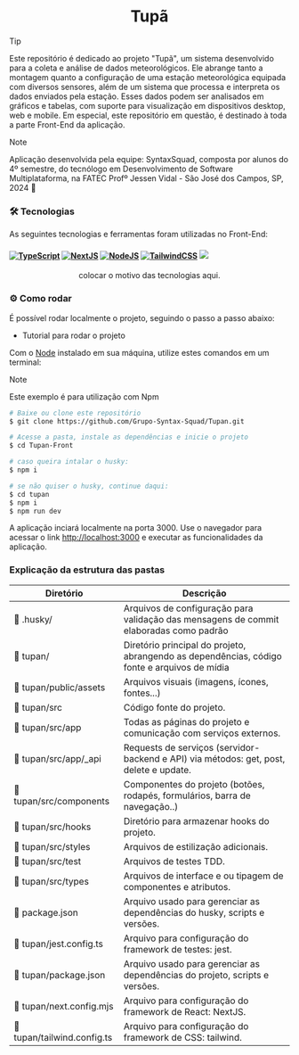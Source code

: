 <h1 align="center"> Tupã </h1>

> [!TIP]
Este repositório é dedicado ao projeto "Tupã", um sistema desenvolvido para a coleta e análise de dados meteorológicos. Ele abrange tanto a montagem quanto a configuração de uma estação meteorológica equipada com diversos sensores, além de um sistema que processa e interpreta os dados enviados pela estação. Esses dados podem ser analisados em gráficos e tabelas, com suporte para visualização em dispositivos desktop, web e mobile.
Em especial, este repositório em questão, é destinado à toda a parte Front-End da aplicação.

> [!NOTE]
> Aplicação desenvolvida pela equipe: SyntaxSquad, composta por alunos do 4º semestre, do tecnólogo em Desenvolvimento de Software Multiplataforma, na FATEC Profº Jessen Vidal - São José dos Campos, SP, 2024 :rocket:


### :hammer_and_wrench: Tecnologias

As seguintes tecnologias e ferramentas foram utilizadas no Front-End: 

<h4 align="left">
 <a href="https://www.typescriptlang.org/" target="_blank"><img src="https://img.shields.io/badge/TypeScript-2f74c0?style=for-the-badge&logo=TypeScript&logoColor=white" alt ='TypeScript'target="_blank"></a>
 <a href="https://nextjs.org/" target="_blank"><img src="https://img.shields.io/badge/Next-black?style=for-the-badge&logo=next.js&logoColor=white" alt='NextJS' target="_blank"></a>
 <a href="https://nodejs.org/pt-br" target="_blank"><img src="https://img.shields.io/badge/-Node-57a746?style=for-the-badge&logo=nodedotjs&logoColor=white" alt='NodeJS' target="_blank"></a>
 <a href="https://tailwindcss.com/" target="_blank"><img src="https://img.shields.io/badge/tailwind-%2338B2AC.svg?style=for-the-badge&logo=tailwind-css&logoColor=white" alt='TailwindCSS' target="_blank"></a>
 <a href="https://jestjs.io/pt-BR/" target="_blank"><img src="https://img.shields.io/badge/-jest-%23C21325?style=for-the-badge&logo=jest&logoColor=white" target="_blank"></a>
</h4>

<div align="center">

 colocar o motivo das tecnologias aqui.

</div>

### :gear: Como rodar

É possível rodar localmente o projeto, seguindo o passo a passo abaixo:

- Tutorial para rodar o projeto

Com o [Node](https://nodejs.org/en/) instalado em sua máquina, utilize estes comandos em um terminal:

>[!NOTE]
>Este exemplo é para utilização com Npm

```bash
# Baixe ou clone este repositório
$ git clone https://github.com/Grupo-Syntax-Squad/Tupan.git

# Acesse a pasta, instale as dependências e inicie o projeto
$ cd Tupan-Front

# caso queira intalar o husky:
$ npm i

# se não quiser o husky, continue daqui:
$ cd tupan
$ npm i
$ npm run dev
```

A aplicação inciará localmente na porta 3000. Use o navegador para acessar o link [http://localhost:3000](http://localhost:3000) e executar as funcionalidades da aplicação.

### Explicação da estrutura das pastas

<div align="center">

| Diretório                                | Descrição                                                                                   |
| ---------------------------------------- | ------------------------------------------------------------------------------------------- |
| :open_file_folder: .husky/               | Arquivos de configuração para validação das mensagens de commit elaboradas como padrão      |
| :open_file_folder: tupan/                | Diretório principal do projeto, abrangendo as dependências, código fonte e arquivos de mídia|
| :open_file_folder: tupan/public/assets   | Arquivos visuais (imagens, ícones, fontes...)                                               |
| :open_file_folder: tupan/src             | Código fonte do projeto.                                                                    |
| :open_file_folder: tupan/src/app         | Todas as páginas do projeto e comunicação com serviços externos.                            |
| :open_file_folder: tupan/src/app/_api    | Requests de serviços (servidor-backend e API) via métodos: get, post, delete e update.      |
| :open_file_folder: tupan/src/components  | Componentes do projeto (botões, rodapés, formulários, barra de navegação..)                 |
| :open_file_folder: tupan/src/hooks       | Diretório para armazenar hooks do projeto.                                                  |
| :open_file_folder: tupan/src/styles      | Arquivos de estilização adicionais.                                                         |
| :open_file_folder: tupan/src/test        | Arquivos de testes TDD.                                                                     |
| :open_file_folder: tupan/src/types       | Arquivos de interface e ou tipagem de componentes e atributos.                              |
| :page_facing_up: package.json            | Arquivo usado para gerenciar as dependências do husky, scripts e versões.                   |
| :page_facing_up: tupan/jest.config.ts    | Arquivo para configuração do framework de testes: jest.                                     |
| :page_facing_up: tupan/package.json      | Arquivo usado para gerenciar as dependências do projeto, scripts e versões.                 |
| :page_facing_up: tupan/next.config.mjs   | Arquivo para configuração do framework de React: NextJS.                                    |
| :page_facing_up: tupan/tailwind.config.ts| Arquivo para configuração do framework de CSS: tailwind.                                    |

</div>
